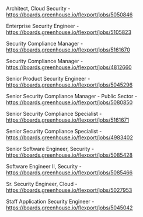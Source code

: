 Architect, Cloud Security - https://boards.greenhouse.io/flexport/jobs/5050846

Enterprise Security Engineer - https://boards.greenhouse.io/flexport/jobs/5105823

Security Compliance Manager - https://boards.greenhouse.io/flexport/jobs/5161670

Security Compliance Manager - https://boards.greenhouse.io/flexport/jobs/4812660

Senior Product Security Engineer - https://boards.greenhouse.io/flexport/jobs/5045296

Senior Security Compliance Manager - Public Sector - https://boards.greenhouse.io/flexport/jobs/5080850

Senior Security Compliance Specialist - https://boards.greenhouse.io/flexport/jobs/5161671

Senior Security Compliance Specialist - https://boards.greenhouse.io/flexport/jobs/4983402

Senior Software Engineer, Security - https://boards.greenhouse.io/flexport/jobs/5085428

Software Engineer II, Security - https://boards.greenhouse.io/flexport/jobs/5085466

Sr. Security Engineer, Cloud  - https://boards.greenhouse.io/flexport/jobs/5027953

Staff Application Security Engineer - https://boards.greenhouse.io/flexport/jobs/5045042

